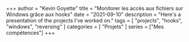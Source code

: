 +++
author = "Kevin Goyette"
title = "Monitorer les accès aux fichiers sur Windows grâce aux hooks"
date = "2021-09-10"
description = "Here's a presentation of the projects I've worked on."
tags = [
    "projects",
    "hooks",
    "windows",
    "reversing"
]
categories = [
    "Projets"
]
series = ["Mes compétences"]
+++
